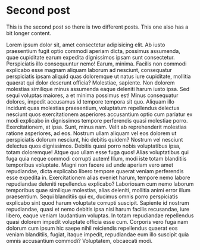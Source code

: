 # Second post

This is the second post so there is two different posts. This one also has a bit longer content.

Lorem ipsum dolor sit, amet consectetur adipisicing elit. Ab iusto praesentium fugit optio commodi aperiam dicta, possimus assumenda, quae cupiditate earum expedita dignissimos ipsam sunt consectetur. Perspiciatis illo consequuntur nemo!
Earum, minima. Facilis non commodi explicabo esse magnam aliquam laborum ad nesciunt, consequatur perspiciatis ipsam aliquid quas doloremque ut natus iure cupiditate, mollitia quaerat qui dolor deserunt officia? Molestiae, sapiente.
Non dolorem molestias similique minus assumenda eaque deleniti harum iusto ipsa. Sed sequi voluptas maiores, a et minima possimus est! Minus consequatur dolores, impedit accusamus id tempore tempora sit quo.
Aliquam illo incidunt quas molestias praesentium, voluptatum repellendus delectus nesciunt quos exercitationem asperiores accusantium optio cum pariatur ex modi explicabo in dignissimos tempore perferendis quasi molestiae porro. Exercitationem, at ipsa.
Sunt, minus nam. Velit ab reprehenderit molestias ratione asperiores, ad eos. Nostrum ullam aliquam vel eos dolorem ut perspiciatis dolorum nesciunt, hic debitis quidem? Nostrum vel nesciunt delectus quos dignissimos.
Debitis quasi porro nobis voluptatibus ipsa, totam doloremque! Atque quo ullam esse fuga quos! Alias voluptatibus qui fuga quia neque commodi corrupti autem! Illum, modi iste totam blanditiis temporibus voluptate.
Magni non facere ad unde aperiam vero amet repudiandae, dicta explicabo libero tempore quaerat veniam perferendis esse expedita in. Exercitationem alias eveniet harum, tempore nemo labore repudiandae deleniti repellendus explicabo?
Laboriosam cum nemo laborum temporibus quae similique molestias, alias deleniti, mollitia animi error illum praesentium. Sequi blanditiis qui ex, ducimus omnis porro perspiciatis explicabo sint quod harum voluptate corrupti suscipit.
Sapiente id nostrum repudiandae, quasi et nemo debitis ipsa nisi harum facilis recusandae, iure libero, eaque veniam laudantium voluptas. In totam repudiandae repellendus quasi dolorem impedit voluptate officia esse cum.
Corporis vero fuga nam dolorum cum ipsum hic saepe nihil reiciendis repellendus quaerat eos veniam blanditiis, fugiat, itaque impedit, repudiandae eum illo suscipit quia omnis accusantium commodi? Voluptatem, obcaecati modi.
